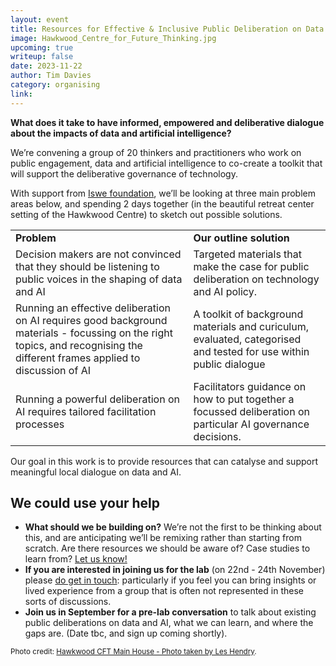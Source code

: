 ```yaml
---
layout: event
title: Resources for Effective & Inclusive Public Deliberation on Data & AI Governance (Design Lab)
image: Hawkwood_Centre_for_Future_Thinking.jpg
upcoming: true
writeup: false
date: 2023-11-22
author: Tim Davies
category: organising
link: 
---
```


**What does it take to have informed, empowered and deliberative dialogue about the impacts of data and artificial intelligence?** 

We’re convening a group of 20 thinkers and practitioners who work on public engagement, data and artificial intelligence to co-create a toolkit that will support the deliberative governance of technology. 

<!--more-->

With support from [Iswe foundation](https://iswe.org/), we’ll be looking at three main problem areas below, and spending 2 days together (in the beautiful retreat center setting of the Hawkwood Centre) to sketch out possible solutions.


<table>
  <tr>
   <td><strong>Problem</strong>
   </td>
   <td><strong>Our outline solution</strong>
   </td>
  </tr>
  <tr>
   <td>Decision makers are not convinced that they should be listening to public voices in the shaping of data and AI
   </td>
   <td>Targeted materials that make the case for public deliberation on technology and AI policy.
   </td>
  </tr>
  <tr>
   <td>Running an effective deliberation on AI requires good background materials - focussing on the right topics, and recognising the different frames applied to discussion of AI
   </td>
   <td>A toolkit of background materials and curiculum, evaluated, categorised and tested for use within public dialogue
   </td>
  </tr>
  <tr>
   <td>Running a powerful deliberation on AI requires tailored facilitation processes
   </td>
   <td>Facilitators guidance on how to put together a focussed deliberation on particular AI governance decisions. 
   </td>
  </tr>
</table>


Our goal in this work is to provide resources that can catalyse and support meaningful local dialogue on data and AI. 

## We could use your help

* **What should we be building on?** We’re not the first to be thinking about this, and are anticipating we’ll be remixing rather than starting from scratch. Are there resources we should be aware of? Case studies to learn from? [Let us know!](mailto:tim@connectedbydata.org?subject=Resources%20for%20data%20and%20AI%20dialogue)
* **If you are interested in joining us for the lab** (on 22nd - 24th November) please [do get in touch](mailto:tim@connctedbydata.org): particularly if you feel you can bring insights or lived experience from a group that is often not represented in these sorts of discussions. 
* **Join us in September for a pre-lab conversation** to talk about existing public deliberations on data and AI, what we can learn, and where the gaps are. (Date tbc, and sign up coming shortly). 



<small>Photo credit: [Hawkwood CFT Main House - Photo taken by Les Hendry](https://en.wikipedia.org/wiki/Hawkwood_College#/media/File:Hawkwood_Centre_for_Future_Thinking.jpg).</small>